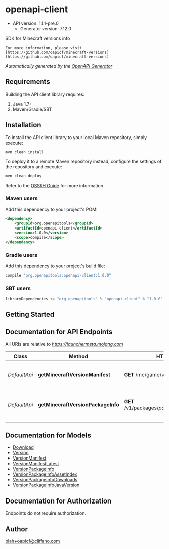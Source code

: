 # openapi-client


- API version: 1.1.1-pre.0
    - Generator version: 7.12.0

SDK for Minecraft versions info

    For more information, please visit [https://github.com/oapicf/minecraft-versions](https://github.com/oapicf/minecraft-versions)

*Automatically generated by the [OpenAPI Generator](https://openapi-generator.tech)*

## Requirements

Building the API client library requires:
1. Java 1.7+
2. Maven/Gradle/SBT

## Installation

To install the API client library to your local Maven repository, simply execute:

```shell
mvn clean install
```

To deploy it to a remote Maven repository instead, configure the settings of the repository and execute:

```shell
mvn clean deploy
```

Refer to the [OSSRH Guide](http://central.sonatype.org/pages/ossrh-guide.html) for more information.

### Maven users

Add this dependency to your project's POM:

```xml
<dependency>
    <groupId>org.openapitools</groupId>
    <artifactId>openapi-client</artifactId>
    <version>1.0.0</version>
    <scope>compile</scope>
</dependency>
```

### Gradle users

Add this dependency to your project's build file:

```groovy
compile "org.openapitools:openapi-client:1.0.0"
```

### SBT users

```scala
libraryDependencies += "org.openapitools" % "openapi-client" % "1.0.0"
```

## Getting Started

## Documentation for API Endpoints

All URIs are relative to *https://launchermeta.mojang.com*

Class | Method | HTTP request | Description
------------ | ------------- | ------------- | -------------
*DefaultApi* | **getMinecraftVersionManifest** | **GET** /mc/game/version_manifest.json | Get Minecraft version manifest
*DefaultApi* | **getMinecraftVersionPackageInfo** | **GET** /v1/packages/${packageId}/${versionId}.json | Get Minecraft version package info


## Documentation for Models

 - [Download](Download.md)
 - [Version](Version.md)
 - [VersionManifest](VersionManifest.md)
 - [VersionManifestLatest](VersionManifestLatest.md)
 - [VersionPackageInfo](VersionPackageInfo.md)
 - [VersionPackageInfoAssetIndex](VersionPackageInfoAssetIndex.md)
 - [VersionPackageInfoDownloads](VersionPackageInfoDownloads.md)
 - [VersionPackageInfoJavaVersion](VersionPackageInfoJavaVersion.md)


<a id="documentation-for-authorization"></a>
## Documentation for Authorization

Endpoints do not require authorization.


## Author

blah+oapicf@cliffano.com

